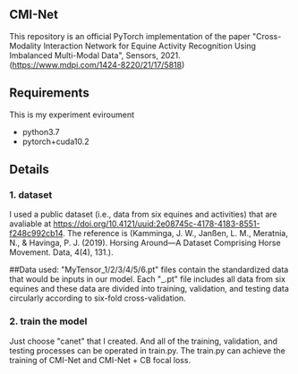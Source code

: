 ## CMI-Net

This repository is an official PyTorch implementation of the paper "Cross-Modality Interaction Network for Equine Activity Recognition Using Imbalanced Multi-Modal Data", Sensors, 2021.(https://www.mdpi.com/1424-8220/21/17/5818)

## Requirements

This is my experiment eviroument
- python3.7
- pytorch+cuda10.2

## Details
### 1. dataset
I used a public dataset (i.e., data from six equines and activities) that are avaliable at
https://doi.org/10.4121/uuid:2e08745c-4178-4183-8551-f248c992cb14. 
The reference is (Kamminga, J. W., Janßen, L. M., Meratnia, N., & Havinga, P. J. (2019). Horsing Around—A Dataset Comprising Horse Movement. Data, 4(4), 131.).

##Data used:
"MyTensor_1/2/3/4/5/6.pt" files contain the standardized data that would be inputs in our model. Each "_.pt" file includes all data from six equines and these data are divided into training, validation, and testing data circularly according to six-fold cross-validation.

### 2. train the model
Just choose "canet" that I created. And all of the training, validation, and testing processes can be operated in train.py.
The train.py can achieve the training of CMI-Net and CMI-Net + CB focal loss. 
